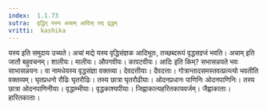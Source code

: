 ```yaml
---
index:  1.1.73
sutra:  वृद्धिर् यस्य अचाम् आदिस् तद् वृद्धम्
vritti:  kashika 
---
```


यस्य इति समुदाय उच्यते। अचां मद्ये यस्य वृद्धिसंज्ञक आदिभूतः, तच्छब्दरूपं वृद्धसज्ञ्जं भवति। अचाम् इति जातौ बहुवचनम्। शालीयः। मालीयः। औपगवीयः। कापटवीयः। आदिः इति किम्? सभासन्नयते भवः साभासन्नयनः। वा नामधेयस्य वृद्धसंज्ञा वक्तव्या। देवदत्तीयाः। दैवदत्ताः। गोत्रान्तादसमस्तवत्प्रत्य्त्यो भवतीति वक्तव्यम्। घृतप्रधनो रौढिः घृतरौढिः। तस्य छात्रा घृतरौढीयाः। ओदनप्रधानः पाणिनिः ओदनपाणिनिः। तस्य छात्रा ओदनपाणिनीयाः। वृद्धाम्भीयाः। वृद्धकाश्यपीयाः। जिह्वाकात्यहरितकायवर्जम्। जैह्वाकाताः। हारितकाताः।


